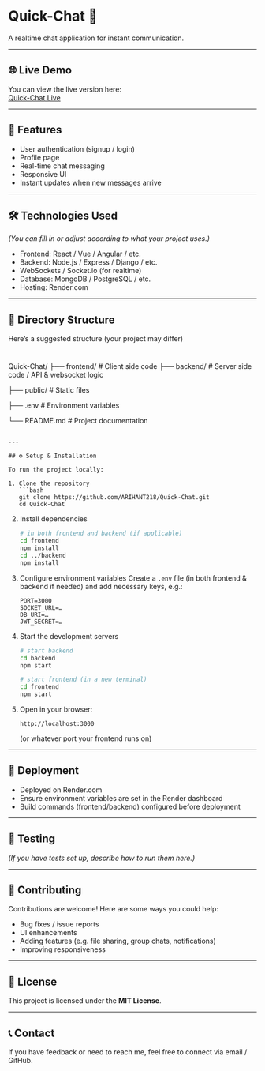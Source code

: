 # Quick-Chat 💬

A realtime chat application for instant communication.

---

## 🌐 Live Demo

You can view the live version here:  
[Quick-Chat Live](https://realtime-chat-app-63t3.onrender.com/profile)

---

## 🚀 Features

- User authentication (signup / login)  
- Profile page  
- Real-time chat messaging  
- Responsive UI  
- Instant updates when new messages arrive  

---

## 🛠 Technologies Used

*(You can fill in or adjust according to what your project uses.)*

- Frontend: React / Vue / Angular / etc.  
- Backend: Node.js / Express / Django / etc.  
- WebSockets / Socket.io (for realtime)  
- Database: MongoDB / PostgreSQL / etc.  
- Hosting: Render.com  

---

## 📁 Directory Structure

Here’s a suggested structure (your project may differ)
#
Quick-Chat/
├── frontend/        # Client side 
code
├── backend/         # Server side 
code / API & websocket logic

├── public/          # Static files

├── .env             # Environment 
variables

└── README.md        # Project documentation

````

---

## ⚙️ Setup & Installation

To run the project locally:

1. Clone the repository  
   ```bash
   git clone https://github.com/ARIHANT218/Quick-Chat.git
   cd Quick-Chat
````

2. Install dependencies

   ```bash
   # in both frontend and backend (if applicable)
   cd frontend
   npm install
   cd ../backend
   npm install
   ```

3. Configure environment variables
   Create a `.env` file (in both frontend & backend if needed) and add necessary keys, e.g.:

   ```env
   PORT=3000
   SOCKET_URL=… 
   DB_URI=…
   JWT_SECRET=…
   ```

4. Start the development servers

   ```bash
   # start backend
   cd backend
   npm start

   # start frontend (in a new terminal)
   cd frontend
   npm start
   ```

5. Open in your browser:

   ```
   http://localhost:3000
   ```

   (or whatever port your frontend runs on)

---

## 🔧 Deployment

* Deployed on Render.com
* Ensure environment variables are set in the Render dashboard
* Build commands (frontend/backend) configured before deployment

---

## 🧪 Testing

*(If you have tests set up, describe how to run them here.)*

---

## 🤝 Contributing

Contributions are welcome! Here are some ways you could help:

* Bug fixes / issue reports
* UI enhancements
* Adding features (e.g. file sharing, group chats, notifications)
* Improving responsiveness

---

## 📜 License

This project is licensed under the **MIT License**.

---

## 📞 Contact

If you have feedback or need to reach me, feel free to connect via email / GitHub.
